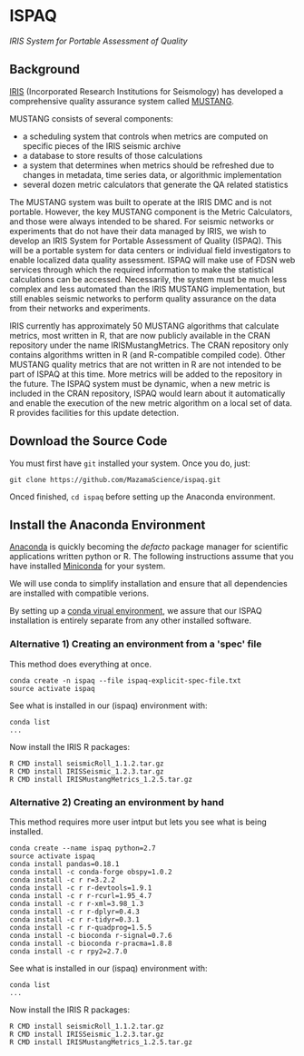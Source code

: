 # ISPAQ

*IRIS System for Portable Assessment of Quality*

## Background

[IRIS](http://www.iris.edu/hq/) (Incorporated Research Institutions for Seismology)
 has developed a comprehensive quality assurance system called
[MUSTANG](http://service.iris.edu/mustang/).

MUSTANG consists of several components:

 * a scheduling system that controls when metrics are computed on specific pieces of the IRIS seismic archive
 * a database to store results of those calculations
 * a system that determines when metrics should be refreshed due to changes in metadata, time series data, or algorithmic implementation
 * several dozen metric calculators that generate the QA related statistics

The MUSTANG system was built to operate at the IRIS DMC and is not portable. 
However, the key MUSTANG component is the Metric Calculators, and those were always
intended to be shared. For seismic networks or experiments that do not have their 
data managed by IRIS, we wish to develop an IRIS System for Portable Assessment of 
Quality (ISPAQ). This will be a portable system for data centers or individual 
field investigators to enable localized data quality assessment. ISPAQ will make
use of FDSN web services through which the required information to make the statistical 
calculations can be accessed. Necessarily, the system must be much less complex and 
less automated than the IRIS MUSTANG implementation, but still enables seismic networks
to perform quality assurance on the data from their networks and experiments.

IRIS currently has approximately 50 MUSTANG algorithms that calculate metrics, most 
written in R, that are now publicly available in the CRAN repository under the name 
IRISMustangMetrics. The CRAN repository only contains algorithms written in R 
(and R-compatible compiled code). Other MUSTANG quality metrics that are not written 
in R are not intended to be part of ISPAQ at this time. More metrics will be added 
to the repository in the future. The ISPAQ system must be dynamic, when a new metric 
is included in the CRAN repository, ISPAQ would learn about it automatically and 
enable the execution of the new metric algorithm on a local set of data. R provides 
facilities for this update detection.

## Download the Source Code

You must first have ```git``` installed your system. Once you do, just:

```
git clone https://github.com/MazamaScience/ispaq.git
```

Onced finished, ```cd ispaq``` before setting up the Anaconda environment.

## Install the Anaconda Environment

[Anaconda](https://www.continuum.io/why-anaconda) is quickly becoming the *defacto*
package manager for scientific applications written python or R. The following instructions
assume that you have installed [Miniconda](http://conda.pydata.org/miniconda.html) for
your system.

We will use conda to simplify installation and ensure that all dependencies
are installed with compatible verions.

By setting up a [conda virual environment](http://conda.pydata.org/docs/using/envs.html),
we assure that our ISPAQ installation is entirely separate from any other installed software.

### Alternative 1) Creating an environment from a 'spec' file

This method does everything at once.

```
conda create -n ispaq --file ispaq-explicit-spec-file.txt
source activate ispaq
```

See what is installed in our (ispaq) environment with:

```
conda list
...
```

Now install the IRIS R packages:

```
R CMD install seismicRoll_1.1.2.tar.gz 
R CMD install IRISSeismic_1.2.3.tar.gz
R CMD install IRISMustangMetrics_1.2.5.tar.gz 
```

### Alternative 2) Creating an environment by hand

This method requires more user intput but lets you see what is being installed.

```
conda create --name ispaq python=2.7
source activate ispaq
conda install pandas=0.18.1
conda install -c conda-forge obspy=1.0.2
conda install -c r r=3.2.2
conda install -c r r-devtools=1.9.1
conda install -c r r-rcurl=1.95_4.7
conda install -c r r-xml=3.98_1.3 
conda install -c r r-dplyr=0.4.3
conda install -c r r-tidyr=0.3.1
conda install -c r r-quadprog=1.5.5
conda install -c bioconda r-signal=0.7.6
conda install -c bioconda r-pracma=1.8.8
conda install -c r rpy2=2.7.0
```

See what is installed in our (ispaq) environment with:

```
conda list
...
```

Now install the IRIS R packages:

```
R CMD install seismicRoll_1.1.2.tar.gz 
R CMD install IRISSeismic_1.2.3.tar.gz
R CMD install IRISMustangMetrics_1.2.5.tar.gz 
```
